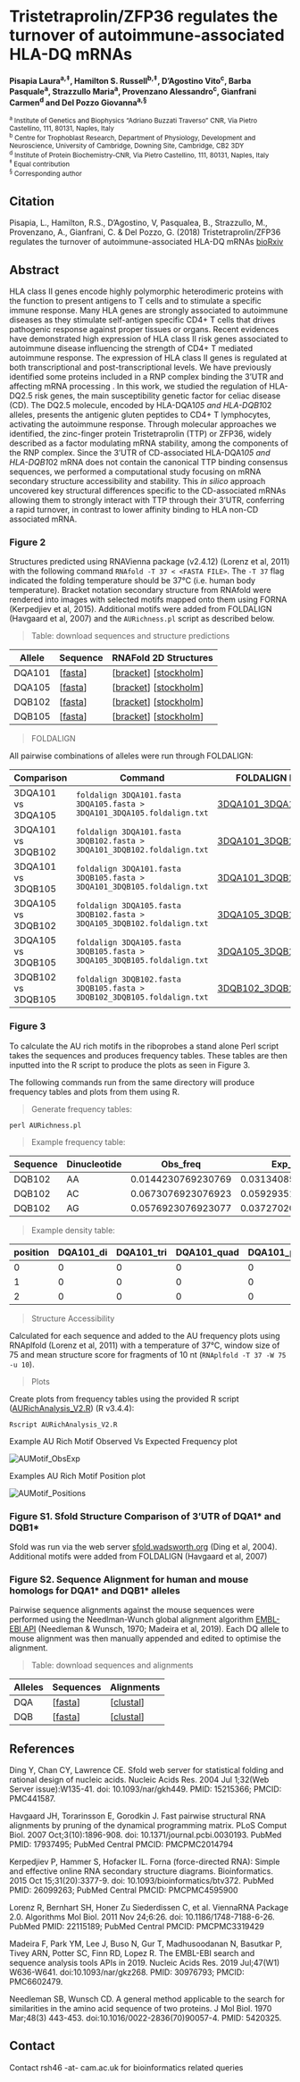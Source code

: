 # Tristetraprolin/ZFP36 regulates the turnover of autoimmune-associated HLA-DQ mRNAs

**Pisapia Laura<sup>a,‡</sup>, Hamilton S. Russell<sup>b,‡</sup>, D’Agostino Vito<sup>c</sup>, Barba Pasquale<sup>a</sup>, Strazzullo Maria<sup>a</sup>, Provenzano Alessandro<sup>c</sup>, Gianfrani Carmen<sup>d</sup> and Del Pozzo Giovanna<sup>a,§</sup>**

<sup>
<sup>a</sup> Institute of Genetics and Biophysics “Adriano Buzzati Traverso” CNR, Via Pietro Castellino, 111, 80131, Naples, Italy <br>
<sup>b</sup> Centre for Trophoblast Research, Department of Physiology, Development and Neuroscience, University of Cambridge, Downing Site, Cambridge, CB2 3DY<br>
<sup>d</sup> Institute of Protein Biochemistry-CNR, Via Pietro Castellino, 111, 80131, Naples, Italy<br>
<sup>‡</sup> Equal contribution<br>
<sup>§</sup> Corresponding author <br>
</sup>

## Citation ##

Pisapia, L., Hamilton, R.S., D’Agostino, V, Pasqualea, B., Strazzullo, M., Provenzano, A., Gianfrani, C. & Del Pozzo, G. (2018) Tristetraprolin/ZFP36 regulates the turnover of autoimmune-associated HLA-DQ mRNAs [bioRxiv](https://doi.org/10.1101/337907)

## Abstract ##

HLA class II genes encode highly polymorphic heterodimeric proteins with the  function to present  antigens to T cells and to stimulate a specific immune response.  Many HLA genes are strongly associated to autoimmune diseases as they stimulate self-antigen specific CD4+  T cells that drives pathogenic response against proper tissues or organs. Recent evidences have demonstrated high expression of HLA class II risk genes associated to autoimmune disease  influencing  the strength of CD4+ T mediated autoimmune response.  The expression of HLA class II genes is regulated at both transcriptional and post-transcriptional levels. We have previously identified some proteins included in a RNP complex binding the 3’UTR and affecting mRNA processing . In this work,  we studied the regulation of HLA-DQ2.5 risk genes, the main susceptibility genetic factor for celiac disease (CD). The DQ2.5  molecule, encoded by HLA-DQA1*05 and HLA-DQB1*02 alleles, presents the antigenic gluten peptides to CD4+ T lymphocytes, activating the autoimmune response. Through molecular approaches we identified, the zinc-finger protein Tristetraprolin (TTP) or ZFP36, widely described as a factor modulating mRNA stability, among the components of the RNP complex. Since the 3’UTR of CD-associated HLA-DQA1*05 and HLA-DQB1*02 mRNA does not contain the canonical TTP binding consensus sequences, we performed a computational study focusing on mRNA secondary structure accessibility and stability. This <i>in silico</i> approach uncovered key structural differences specific to the CD-associated mRNAs allowing them to strongly interact with TTP through their 3’UTR, conferring a rapid turnover, in contrast to lower affinity binding to HLA non-CD associated mRNA.


### Figure 2 ###

Structures predicted using RNAVienna package (v2.4.12) (Lorenz et al, 2011) with the following command `RNAfold -T 37 < <FASTA FILE>`. The `-T 37` flag indicated the folding temperature should be 37&deg;C (i.e. human body temperature). Bracket notation secondary structure from RNAfold were rendered into images with selected motifs mapped onto them using FORNA (Kerpedjiev et al, 2015). Additional motifs were added from FOLDALIGN (Havgaard et al, 2007) and the `AURichness.pl` script as described below.

> Table: download sequences and structure predictions

| Allele | Sequence | RNAFold 2D Structures |
| -------| -------- | --------------------- |
| DQA101 | [[fasta](2DStructures/3DQA101.fasta)] | [[bracket](2DStructures/3DQA101.rnafold.bk)] [[stockholm](2DStructures/3DQA101.sto)] |
| DQA105 | [[fasta](2DStructures/3DQA105.fasta)] | [[bracket](2DStructures/3DQA105.rnafold.bk)] [[stockholm](2DStructures/3DQA105.sto)] |
| DQB102 | [[fasta](2DStructures/3DQB102.fasta)] | [[bracket](2DStructures/3DQB102.rnafold.bk)] [[stockholm](2DStructures/3DQB102.sto)] |
| DQB105 | [[fasta](2DStructures/3DQB105.fasta)] | [[bracket](2DStructures/3DQB105.rnafold.bk)] [[stockholm](2DStructures/3DQB105.sto)] |

> FOLDALIGN

All pairwise combinations of alleles were run through FOLDALIGN:

|  Comparison | Command | FOLDALIGN Results File |
| ----------- | ------- | ---------------------- |
| 3DQA101 vs 3DQA105 | `foldalign 3DQA101.fasta 3DQA105.fasta > 3DQA101_3DQA105.foldalign.txt` | [3DQA101_3DQA105.foldalign.txt](FOLDALIGN/3DQA101_3DQA105.foldalign.txt) |
| 3DQA101 vs 3DQB102 | `foldalign 3DQA101.fasta 3DQB102.fasta > 3DQA101_3DQB102.foldalign.txt` | [3DQA101_3DQB102.foldalign.txt](FOLDALIGN/3DQA101_3DQB102.foldalign.txt) |
| 3DQA101 vs 3DQB105 | `foldalign 3DQA101.fasta 3DQB105.fasta > 3DQA101_3DQB105.foldalign.txt` | [3DQA101_3DQB105.foldalign.txt](FOLDALIGN/3DQA101_3DQB105.foldalign.txt) |
| 3DQA105 vs 3DQB102 | `foldalign 3DQA105.fasta 3DQB102.fasta > 3DQA105_3DQB102.foldalign.txt` | [3DQA105_3DQB102.foldalign.txt](FOLDALIGN/3DQA105_3DQB102.foldalign.txt) |
| 3DQA105 vs 3DQB105 | `foldalign 3DQA105.fasta 3DQB105.fasta > 3DQA105_3DQB105.foldalign.txt` | [3DQA105_3DQB105.foldalign.txt](FOLDALIGN/3DQA105_3DQB105.foldalign.txt) |
| 3DQB102 vs 3DQB105 | `foldalign 3DQB102.fasta 3DQB105.fasta > 3DQB102_3DQB105.foldalign.txt` | [3DQB102_3DQB105.foldalign.txt](FOLDALIGN/3DQB102_3DQB105.foldalign.txt) |

### Figure 3 ###

To calculate the AU rich motifs in the riboprobes a stand alone Perl script takes the sequences and produces frequency tables. These tables are then inputted into the R script to produce the plots as seen in Figure 3.

The following commands run from the same directory will produce frequency tables and plots from them using R.

> Generate frequency tables:

    perl AURichness.pl

 > Example frequency table:

| Sequence  | Dinucleotide | Obs_freq           | Exp_freq           |
| ----------| ------------ | ------------------ | -------------------|
| DQB102    | AA           | 0.0144230769230769 | 0.0313408575810993 |
| DQB102    | AC           | 0.0673076923076923 | 0.0592935143426204 |
| DQB102    | AG           | 0.0576923076923077 | 0.0372702090153614 |

> Example density table:

| position | DQA101_di | DQA101_tri | DQA101_quad | DQA101_penta | DQA101_hexa | DQA105_di | DQA105_tri | DQA105_quad | DQA105_penta | DQA105_hexa
|----------|----------|----------|----------|----------|----------|----------|----------|----------|----------|----------|
| 0|0|0|0|0|0|0|0|0|0|0|
| 1|0|0|0|0|0|0|0|0|1|0|
| 2|0|0|0|0|0|0|0|0|0|0|

> Structure Accessibility

Calculated for each sequence and added to the AU frequency plots using RNAplfold (Lorenz et al, 2011) with a temperature of 37&deg;C, window size of 75 and mean structure score for fragments of 10 nt (`RNAplfold -T 37 -W 75 -u 10`).


> Plots

Create plots from frequency tables using the provided R script ([AURichAnalysis_V2.R](AURichAnalysis_V2.R)) (R v3.4.4):

    Rscript AURichAnalysis_V2.R

Example AU Rich Motif Observed Vs Expected Frequency plot

![AUMotif_ObsExp](AUMotif_ObsExp.png?raw=true=120x)

Examples AU Rich Motif Position plot

![AUMotif_Positions](AUMotif_Positions.png?raw=true=120x)



### Figure S1. Sfold Structure Comparison of 3’UTR of DQA1* and DQB1* ###

Sfold was run via the web server [sfold.wadsworth.org](http://sfold.wadsworth.org/cgi-bin/index.pl) (Ding et al, 2004). Additional motifs were added from FOLDALIGN (Havgaard et al, 2007)

### Figure S2. Sequence Alignment for human and mouse homologs for DQA1* and DQB1* alleles ###

Pairwise sequence alignments against the mouse sequences were performed using the Needlman-Wunch global alignment algorithm [EMBL-EBI API](http://www.ebi.ac.uk/Tools/psa/emboss_needle/) (Needleman & Wunsch, 1970; Madeira et al, 2019). Each DQ allele to mouse alignment was then manually appended and edited to optimise the alignment.

> Table: download sequences and alignments

| Alleles | Sequences | Alignments |
| ------- | --------- | ---------- |
| DQA     | [[fasta](SpeciesAlignments/DQA.human.mouse.fasta)] | [[clustal](SpeciesAlignments/DQA.human.mouse.faln)] |
| DQB     | [[fasta](SpeciesAlignments/DQB.human.mouse.fasta)] | [[clustal](SpeciesAlignments/DQB.human.mouse.faln)] |  


## References ##

Ding Y, Chan CY, Lawrence CE. Sfold web server for statistical folding and rational design of nucleic acids. Nucleic Acids Res. 2004 Jul 1;32(Web Server issue):W135-41. doi: 10.1093/nar/gkh449. PMID: 15215366; PMCID: PMC441587.

Havgaard JH, Torarinsson E, Gorodkin J. Fast pairwise structural RNA alignments by pruning of the dynamical programming matrix. PLoS Comput Biol. 2007 Oct;3(10):1896-908. doi: 10.1371/journal.pcbi.0030193. PubMed PMID: 17937495; PubMed Central PMCID: PMCPMC2014794

Kerpedjiev P, Hammer S, Hofacker IL. Forna (force-directed RNA): Simple and effective online RNA secondary structure diagrams. Bioinformatics. 2015 Oct 15;31(20):3377-9. doi: 10.1093/bioinformatics/btv372. PubMed PMID: 26099263; PubMed Central PMCID: PMCPMC4595900

Lorenz R, Bernhart SH, Honer Zu Siederdissen C, et al. ViennaRNA Package 2.0. Algorithms Mol Biol. 2011 Nov 24;6:26. doi: 10.1186/1748-7188-6-26. PubMed PMID: 22115189; PubMed Central PMCID: PMCPMC3319429

Madeira F, Park YM, Lee J, Buso N, Gur T, Madhusoodanan N, Basutkar P, Tivey ARN, Potter SC, Finn RD, Lopez R. The EMBL-EBI search and sequence analysis tools APIs in 2019. Nucleic Acids Res. 2019 Jul;47(W1) W636-W641. doi:10.1093/nar/gkz268. PMID: 30976793; PMCID: PMC6602479.

Needleman SB, Wunsch CD. A general method applicable to the search for similarities in the amino acid sequence of two proteins. J Mol Biol. 1970 Mar;48(3) 443-453. doi:10.1016/0022-2836(70)90057-4. PMID: 5420325.


## Contact ##

Contact rsh46 -at- cam.ac.uk for bioinformatics related queries
